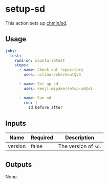 # setup-sd

This action sets up [chmln/sd](https://github.com/chmln/sd).

## Usage

```yaml
jobs:
  test:
    runs-on: ubuntu-latest
    steps:
      - name: Check out repository
        uses: actions/checkout@v3

      - name: Set up sd
        uses: kenji-miyake/setup-sd@v1

      - name: Run sd
        run: |
          sd before after
```

## Inputs

| Name    | Required | Description          |
| ------- | -------- | -------------------- |
| version | false    | The version of `sd`. |

## Outputs

None.
